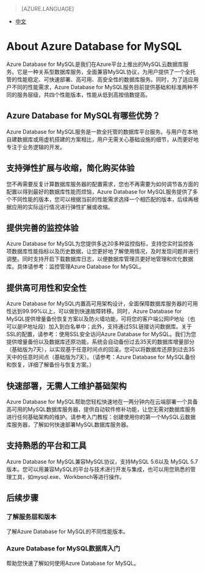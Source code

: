 <properties linkid="" urlDisplayName="" pageTitle="Azure Database for MySQL服务概述 - Azure 微软云" metaKeywords="Azure云,技术文档,文档与资源,MySQL,数据库,入门指南,Azure MySQL, MySQL PaaS,Azure MySQL PaaS, Azure MySQL Service, Azure RDS" description="Azure Database for MySQL服务概述列举了MySQL Database on Azure云数据库服务的各项特性与优势。" metaCanonical="" services="MySQL" documentationCenter="Services" title="" authors="" solutions="" manager="" editor="" />  

<tags ms.service="mysql" ms.date="04/06/2017" wacn.date="04/06/2017" wacn.lang="cn" />

> [AZURE.LANGUAGE]
- [中文](/documentation/articles/mysql-database-service-overview-orcas/)

# About Azure Database for MySQL

Azure Database for MySQL是我们在Azure平台上推出的MySQL云数据库服务。它是一种关系型数据库服务，全面兼容MySQL协议，为用户提供了一个全托管的性能稳定、可快速部署、高可用、高安全性的数据库服务。同时，为了适应用户不同的性能需求，Azure Database for MySQL服务目前提供基础和标准两种不同的服务层级，共四个性能版本，性能从低到高按倍数提高。

## Azure Database for MySQL有哪些优势？
Azure Database for MySQL服务是一款全托管的数据库平台服务。与用户在本地自建数据库或用虚机搭建的方案相比，用户无需关心基础设施的细节，从而更好地专注于业务逻辑的开发。

## 支持弹性扩展与收缩，简化购买体验

您不再需要反复计算数据库服务器的配置需求，您也不再需要为如何调节各方面的配置以得到最好的数据库性能而烦恼，Azure Database for MySQL服务提供了多个不同性能的版本，您可以根据当前的性能需求选择一个相匹配的版本，后续再根据应用的实际运行情况进行弹性扩展或收缩。

## 提供完善的监控体验

Azure Database for MySQL为您提供多达20多种监控指标，支持您实时监控各项数据库性能指标以及历史数据，让您更好地了解使用情况，及时发现问题并进行调整。同时支持开启下载数据库日志，以便数据库管理员更好地管理和优化数据库。具体请参考：监控管理Azure Database for MySQL。

## 提供高可用性和安全性

Azure Database for MySQL内置高可用架构设计，全面保障数据库服务器的可用性达到99.99%以上，可以做到快速故障转移。同时，Azure Database for MySQL提供增量备份恢复方案以及防火墙功能，可将您的客户端公网IP地址（也可以是IP地址段）加入到白名单中；此外，支持通过SSL链接访问数据库。关于SSL的配置，请参考：使用SSL安全访问Azure Database for MySQL。我们为您提供增量备份以及数据库还原功能，系统会自动备份过去35天的数据库增量部分（基础版为7天），以实现基于任意时间点的回滚。您可以将数据库还原到过去35天中的任意时间点（基础版为7天）。（请参考：Azure Database for MySQL备份和恢复，详细了解备份与恢复方案。）

## 快速部署，无需人工维护基础架构

Azure Database for MySQL帮助您轻松快速地在一两分钟内在云端部署一个具备高可用的MySQL数据库服务器，提供自动软件修补功能，让您无需对数据库服务进行任何基础架构的维护。请参考入门教程：创建使用你的第一个MySQL云数据库服务器，了解如何快速部署MySQL数据库服务器。

## 支持熟悉的平台和工具

Azure Database for MySQL兼容MySQL协议，支持MySQL 5.6以及 MySQL 5.7版本。您可以用兼容MySQL的平台与技术进行开发与集成，也可以用您熟悉的管理工具，如mysql.exe、Workbench等进行操作。

## 后续步骤

### 了解服务层和版本

了解Azure Database for MySQL的不同性能版本。

### Azure Database for MySQL数据库入门

帮助您快速了解如何使用Azure Database for MySQL。